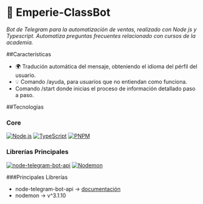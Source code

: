 # 🤖 Emperie-ClassBot

*Bot de Telegram para la automatización de ventas, realizado con Node js y Typescript. Automatiza preguntas frecuentes relacionado con cursos de la academia.*

##Características
- 🌍 Tradución automática del mensaje, obteniendo el idioma del pérfil del usuario.  
- 💡 Comando /ayuda, para usuarios que no entiendan como funciona.  
- Comando /start donde inicias el proceso de información detallado paso a paso.  

##Tecnologías
### Core
[![Node.js](https://img.shields.io/badge/Node.js-18.x+-339933?logo=node.js&logoColor=white)](https://nodejs.org/)
[![TypeScript](https://img.shields.io/badge/TypeScript-5.x+-3178C6?logo=typescript&logoColor=white)](https://www.typescriptlang.org/)
[![PNPM](https://img.shields.io/badge/pnpm-8.x+-F69220?logo=pnpm&logoColor=white)](https://pnpm.io/)

### Librerías Principales
[![node-telegram-bot-api](https://img.shields.io/badge/node--telegram--bot--api-0.61+-26A5E4)](https://github.com/yagop/node-telegram-bot-api)
[![Nodemon](https://img.shields.io/badge/Nodemon-3.x-76D04B?logo=nodemon&logoColor=white)](https://nodemon.io/)

###Principales Librerías
- node-telegram-bot-api -> [documentación](https://github.com/yagop/node-telegram-bot-api/tree/master/doc)
- nodemon -> v^3.1.10
